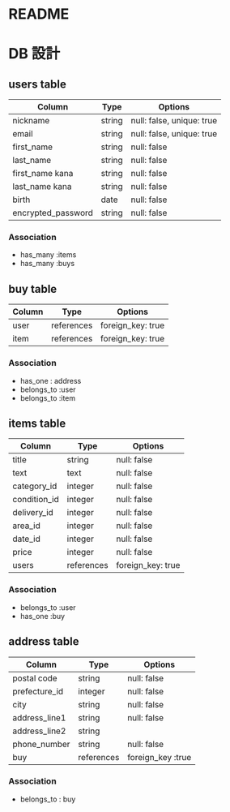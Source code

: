 # README


# DB 設計


## users table

| Column             | Type                | Options                   |
|--------------------|---------------------|---------------------------|
| nickname           | string              | null: false, unique: true |
| email              | string              | null: false, unique: true |
| first_name         | string              | null: false               |
| last_name          | string              | null: false               |
| first_name kana    | string              | null: false               |
| last_name kana     | string              | null: false               |
| birth              | date                | null: false               |
| encrypted_password | string              | null: false               |

### Association

* has_many :items
* has_many :buys



## buy table

|Column         | Type       | Options             |
|---------------|------------|---------------------|
| user          | references | foreign_key: true   |
| item          | references | foreign_key: true   |

### Association

* has_one : address
* belongs_to :user
* belongs_to :item


## items table

| Column                              | Type       | Options           |
|-------------------------------------|------------|-------------------|
| title                               | string     | null: false       |
| text                                | text       | null: false       |
| category_id                         | integer    | null: false       |
| condition_id                        | integer    | null: false       |
| delivery_id                         | integer    | null: false       |
| area_id                             | integer    | null: false       |
| date_id                             | integer    | null: false       |
| price                               | integer    | null: false       |
| users                               | references | foreign_key: true |

### Association

* belongs_to :user
* has_one :buy



## address table

| Column        | Type       | Options           |
|---------------|------------|-------------------|
| postal code   | string     | null: false       |
| prefecture_id | integer    | null: false       |
| city          | string     | null: false       |
| address_line1 | string     | null: false       |
| address_line2 | string     |                   |
| phone_number  | string     | null: false       |
| buy           | references | foreign_key :true |

### Association
- belongs_to : buy
